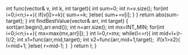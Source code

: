 int func(vector<int>& v, int k, int target){
int sum=0;
int n=v.size();
for(int i=0;i<n;i++){
if(v[i]>=k){
sum+=k;
}else{
sum+=v[i];
}
}
return abs(sum-target);
}
int findBestValue(vector<int>& arr, int target) {
sort(arr.begin(),arr.end());
int n=arr.size();
int mx=INT_MIN;
for(int i=0;i<n;i++){
mx=max(mx,arr[i]);
}
int l=0,r=mx;
while(l<=r){
int mid=l+(r-l)/2;
int x1=func(arr,mid,target);
int x2=func(arr,mid+1,target);
​
if(x1>x2){
l=mid+1;
}else{
r=mid-1;
}
​
}
return l;
}